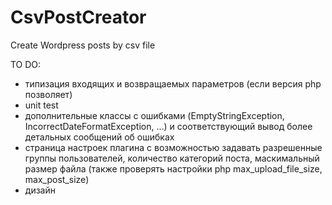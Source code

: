 # CsvPostCreator
Create Wordpress posts by csv file

TO DO:
 - типизация входящих и возвращаемых параметров (если версия php позволяет)
 - unit test
 - дополнительные классы с ошибками (EmptyStringException, IncorrectDateFormatException, ...) и соответствующий вывод более детальных сообщений об ошибках
 - страница настроек плагина с возможностью задавать разрешенные группы пользователей, количество категорий поста, маскимальный размер файла (также проверять настройки php max_upload_file_size, max_post_size)
 - дизайн
 
